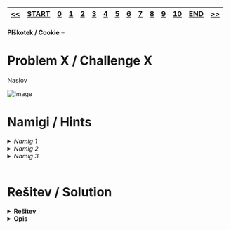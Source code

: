 |[<<](/guides/challx-1.md)|[START](/guides/main.md)|[0](/guides/chall0.md)|[1](/guides/chall1.md)|[2](/guides/chall2.md)|[3](/guides/chall3.md)|[4](/guides/chall4.md)|[5](/guides/chall5.md)|[6](/guides/chall6.md)|[7](/guides/chall7.md)|[8](/guides/chall8.md)|[9](/guides/chall9.md)|[10](/guides/chall10.md)|[END](/guides/end.md)|[>>](/guides/challx+1.md)|
|:-|:-|:-|:-|:-|:-|:-|:-|:-|:-|:-|:-|:-|:-|:-|

#### PIškotek / Cookie = 

# Problem X / Challenge X
Naslov


[//]: #slikica

![Image](images/challX.png)


# Namigi / Hints

<details >
<summary>
    <i>Namig 1</i> 
</summary>
    Nwkaj majhnega, kar je dal Andraž
</details>

<details >
<summary>
    <i>Namig 2</i> 
</summary>
    Nekaj srednjega
</details>
<details >
<summary>
    <i>Namig 3</i> 
</summary>
    Direktna navodila (iz opisa)
</details>
<br>

# Rešitev / Solution

<details>
<summary><b>
    Rešitev
</b></summary>
    Kar napiše oz. "Napišemo program za ... / ki ..."
</details>
<details>
<summary><b>
    Opis
</b></summary>
Kaj išče in kje to najde s slikico z dev tooli

![Image](images/challXdev.png)

oz. opis programa in obrazložitev ter koda
</details>


